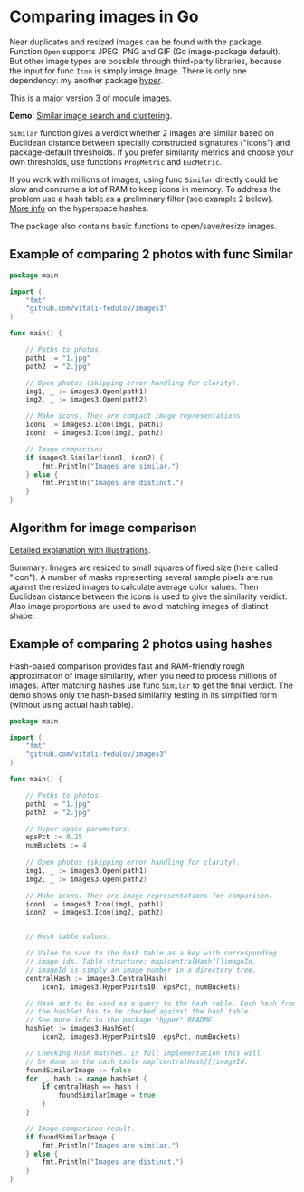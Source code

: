 # Comparing images in Go

Near duplicates and resized images can be found with the package. Function `Open` supports JPEG, PNG and GIF (Go image-package default). But other image types are possible through third-party libraries, because the input for func `Icon` is simply image.Image. There is only one dependency: my another package [hyper](https://github.com/vitali-fedulov/hyper).

This is a major version 3 of module [images](https://github.com/vitali-fedulov/images).

**Demo**: [Similar image search and clustering](https://similar.pictures).

`Similar` function gives a verdict whether 2 images are similar based on Euclidean distance between specially constructed signatures ("icons") and package-default thresholds. If you prefer similarity metrics and choose your own thresholds, use functions `PropMetric` and `EucMetric`.

If you work with millions of images, using func `Similar` directly could be slow and consume a lot of RAM to keep icons in memory. To address the problem use a hash table as a preliminary filter (see example 2 below). [More info](https://vitali-fedulov.github.io/algorithm-for-hashing-high-dimensional-float-vectors.html) on the hyperspace hashes.

The package also contains basic functions to open/save/resize images.


## Example of comparing 2 photos with func Similar

```go
package main

import (
	"fmt"
	"github.com/vitali-fedulov/images3"
)

func main() {

	// Paths to photos.
	path1 := "1.jpg"
	path2 := "2.jpg"

	// Open photos (skipping error handling for clarity).
	img1, _ := images3.Open(path1)
	img2, _ := images3.Open(path2)

	// Make icons. They are compact image representations.
	icon1 := images3.Icon(img1, path1)
	icon2 := images3.Icon(img2, path2)

	// Image comparison.
	if images3.Similar(icon1, icon2) {
		fmt.Println("Images are similar.")
	} else {
		fmt.Println("Images are distinct.")
	}
}
```

## Algorithm for image comparison

[Detailed explanation with illustrations](https://vitali-fedulov.github.io/algorithm-for-perceptual-image-comparison.html).

Summary: Images are resized to small squares of fixed size (here called "icon"). A number of masks representing several sample pixels are run against the resized images to calculate average color values. Then Euclidean distance between the icons is used to give the similarity verdict. Also image proportions are used to avoid matching images of distinct shape.


## Example of comparing 2 photos using hashes

Hash-based comparison provides fast and RAM-friendly rough approximation of image similarity, when you need to process millions of images. After matching hashes use func `Similar` to get the final verdict. The demo shows only the hash-based similarity testing in its simplified form (without using actual hash table).

```go
package main

import (
	"fmt"
	"github.com/vitali-fedulov/images3"
)

func main() {

	// Paths to photos.
	path1 := "1.jpg"
	path2 := "2.jpg"

	// Hyper space parameters.
	epsPct := 0.25
	numBuckets := 4
	
	// Open photos (skipping error handling for clarity).
	img1, _ := images3.Open(path1)
	img2, _ := images3.Open(path2)

	// Make icons. They are image representations for comparison.
	icon1 := images3.Icon(img1, path1)
	icon2 := images3.Icon(img2, path2)


	// Hash table values.

	// Value to save to the hash table as a key with corresponding
	// image ids. Table structure: map[centralHash][]imageId.
	// imageId is simply an image number in a directory tree.
	centralHash := images3.CentralHash(
		icon1, images3.HyperPoints10, epsPct, numBuckets)

	// Hash set to be used as a query to the hash table. Each hash from
	// the hashSet has to be checked against the hash table.
	// See more info in the package "hyper" README.
	hashSet := images3.HashSet(
		icon2, images3.HyperPoints10, epsPct, numBuckets)

	// Checking hash matches. In full implementation this will
	// be done on the hash table map[centralHash][]imageId.
	foundSimilarImage := false
	for _, hash := range hashSet {
		if centralHash == hash {
			foundSimilarImage = true
		}
	}

	// Image comparison result.
	if foundSimilarImage {
		fmt.Println("Images are similar.")
	} else {
		fmt.Println("Images are distinct.")
	}
}
```
